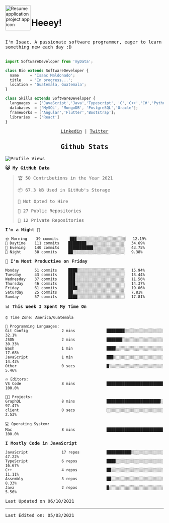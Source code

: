 <img align="left" width="80" height="80" src="https://raw.githubusercontent.com/sidbelbase/sidbelbase/master/wave.gif" alt="Resume application project app icon">

# Heeey!
 
</br>
 
<samp>
I'm Isaac. A passionate software programmer, eager to learn something new each day :D
</samp>
</br></br>



```js
import SoftwareDeveloper from 'myData';

class Bio extends SoftwareDeveloper {
  name     = 'Isaac Maldonado';
  title    = 'In progress...';
  location = 'Guatemala, Guatemala';
}

class Skills extends SoftwareDeveloper {
  languages  = ['JavaScript','Java','Typescript', 'C','C++','C#','Python','Assembly','Dart','Go'];
  databases  = ['MySQL', 'MongoDB', 'PostgreSQL','Oracle'];
  frameworks = ['Angular','Flutter','Bootstrap'];
  libraries  = ['React']
}
```

</p>
<samp>
<p align="center">
<a href="www.linkedin.com/in/isaac-maldonado-4745b2194">Linkedin</a> | <a href="https://twitter.com/Anaklusmos99">Twitter</a>
</p>

<h2 align="center"><samp>Github Stats</samp></h2>

<!--START_SECTION:waka-->
![Profile Views](http://img.shields.io/badge/Profile%20Views-0-blue)

**🐱 My GitHub Data** 

> 🏆 50 Contributions in the Year 2021
 > 
> 📦 67.3 kB Used in GitHub's Storage 
 > 
> 🚫 Not Opted to Hire
 > 
> 📜 27 Public Repositories 
 > 
> 🔑 12 Private Repositories  
 > 
**I'm a Night 🦉** 

```text
🌞 Morning    39 commits     ███░░░░░░░░░░░░░░░░░░░░░░   12.19% 
🌆 Daytime    111 commits    ████████░░░░░░░░░░░░░░░░░   34.69% 
🌃 Evening    140 commits    ███████████░░░░░░░░░░░░░░   43.75% 
🌙 Night      30 commits     ██░░░░░░░░░░░░░░░░░░░░░░░   9.38%

```
📅 **I'm Most Productive on Friday** 

```text
Monday       51 commits     ████░░░░░░░░░░░░░░░░░░░░░   15.94% 
Tuesday      43 commits     ███░░░░░░░░░░░░░░░░░░░░░░   13.44% 
Wednesday    37 commits     ███░░░░░░░░░░░░░░░░░░░░░░   11.56% 
Thursday     46 commits     ███░░░░░░░░░░░░░░░░░░░░░░   14.37% 
Friday       61 commits     ████░░░░░░░░░░░░░░░░░░░░░   19.06% 
Saturday     25 commits     ██░░░░░░░░░░░░░░░░░░░░░░░   7.81% 
Sunday       57 commits     ████░░░░░░░░░░░░░░░░░░░░░   17.81%

```


📊 **This Week I Spent My Time On** 

```text
⌚︎ Time Zone: America/Guatemala

💬 Programming Languages: 
Git Config               2 mins              ████████░░░░░░░░░░░░░░░░░   32.1% 
JSON                     2 mins              ███████░░░░░░░░░░░░░░░░░░   30.33% 
Bash                     1 min               ████░░░░░░░░░░░░░░░░░░░░░   17.68% 
JavaScript               1 min               ███░░░░░░░░░░░░░░░░░░░░░░   14.43% 
Other                    0 secs              █░░░░░░░░░░░░░░░░░░░░░░░░   5.46%

🔥 Editors: 
VS Code                  8 mins              █████████████████████████   100.0%

🐱‍💻 Projects: 
GraphQL                  8 mins              ████████████████████████░   97.47% 
client                   0 secs              ░░░░░░░░░░░░░░░░░░░░░░░░░   2.53%

💻 Operating System: 
Mac                      8 mins              █████████████████████████   100.0%

```

**I Mostly Code in JavaScript** 

```text
JavaScript               17 repos            ███████████░░░░░░░░░░░░░░   47.22% 
TypeScript               6 repos             ████░░░░░░░░░░░░░░░░░░░░░   16.67% 
C++                      4 repos             ██░░░░░░░░░░░░░░░░░░░░░░░   11.11% 
Assembly                 3 repos             ██░░░░░░░░░░░░░░░░░░░░░░░   8.33% 
Java                     2 repos             █░░░░░░░░░░░░░░░░░░░░░░░░   5.56%

```



 Last Updated on 06/10/2021
<!--END_SECTION:waka-->

------

Last Edited on: 05/03/2021

